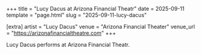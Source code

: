 +++
title = "Lucy Dacus at Arizona Financial Theatr"
date = 2025-09-11
template = "page.html"
slug = "2025-09-11-lucy-dacus"

[extra]
artist = "Lucy Dacus"
venue = "Arizona Financial Theater"
venue_url = "https://arizonafinancialtheatre.com"
+++

Lucy Dacus performs at Arizona Financial Theatr.
